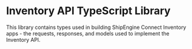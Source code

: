 # Inventory API TypeScript Library

This library contains types used in building ShipEngine Connect Inventory apps - the requests, responses, and models used to implement the Inventory API.
